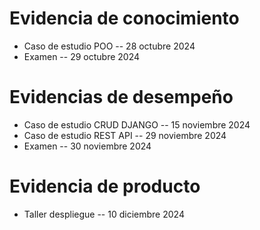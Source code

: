 # Evidencia de conocimiento
- Caso de estudio POO -- 28 octubre 2024
- Examen -- 29 octubre 2024

# Evidencias de desempeño
- Caso de estudio CRUD DJANGO -- 15 noviembre 2024
- Caso de estudio REST API -- 29 noviembre 2024
- Examen -- 30 noviembre 2024

# Evidencia de producto
- Taller despliegue -- 10 diciembre 2024